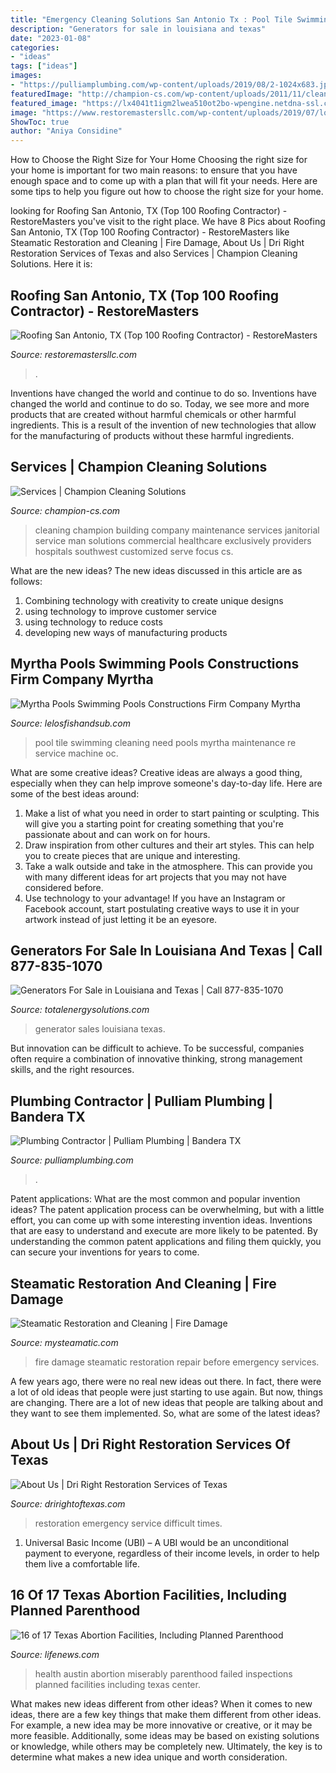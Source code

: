 ```yaml
---
title: "Emergency Cleaning Solutions San Antonio Tx : Pool Tile Swimming Cleaning Need Pools Myrtha Maintenance Re Service Machine Oc"
description: "Generators for sale in louisiana and texas"
date: "2023-01-08"
categories:
- "ideas"
tags: ["ideas"]
images:
- "https://pulliamplumbing.com/wp-content/uploads/2019/08/2-1024x683.jpg"
featuredImage: "http://champion-cs.com/wp-content/uploads/2011/11/cleaning.jpg"
featured_image: "https://lx4041t1igm2lwea510ot2bo-wpengine.netdna-ssl.com/wp-content/uploads/2020/05/generator-sales-and-service-company-houston-texas-baton-rouge-louisiana-800x400.jpg"
image: "https://www.restoremastersllc.com/wp-content/uploads/2019/07/location-featured3_0006_texas-san_antonio.jpg"
ShowToc: true
author: "Aniya Considine"
---
```



How to Choose the Right Size for Your Home
Choosing the right size for your home is important for two main reasons: to ensure that you have enough space and to come up with a plan that will fit your needs. Here are some tips to help you figure out how to choose the right size for your home.

	

		
looking for Roofing San Antonio, TX (Top 100 Roofing Contractor) - RestoreMasters you've visit to the right place. We have 8 Pics about Roofing San Antonio, TX (Top 100 Roofing Contractor) - RestoreMasters like Steamatic Restoration and Cleaning | Fire Damage, About Us | Dri Right Restoration Services of Texas and also Services | Champion Cleaning Solutions. Here it is:
		
    
## Roofing San Antonio, TX (Top 100 Roofing Contractor) - RestoreMasters

<img loading=lazy src="https://www.restoremastersllc.com/wp-content/uploads/2019/07/location-featured3_0006_texas-san_antonio.jpg" onerror="this.onerror=null;this.src='https://tse4.mm.bing.net/th?id=OIP._uBMuW2tU9LoQMZYLEJ18gHaCs&amp;pid=15.1';" alt="Roofing San Antonio, TX (Top 100 Roofing Contractor) - RestoreMasters">

_Source: restoremastersllc.com_

>. 

	

Inventions have changed the world and continue to do so.
Inventions have changed the world and continue to do so. Today, we see more and more products that are created without harmful chemicals or other harmful ingredients. This is a result of the invention of new technologies that allow for the manufacturing of products without these harmful ingredients.

    
## Services | Champion Cleaning Solutions

<img loading=lazy src="http://champion-cs.com/wp-content/uploads/2011/11/cleaning.jpg" onerror="this.onerror=null;this.src='https://tse2.mm.bing.net/th?id=OIP.tnriIj-jJfZvrssrv5FwZwHaDU&amp;pid=15.1';" alt="Services | Champion Cleaning Solutions">

_Source: champion-cs.com_

>cleaning champion building company maintenance services janitorial service man solutions commercial healthcare exclusively providers hospitals southwest customized serve focus cs. 

	

What are the new ideas?
The new ideas discussed in this article are as follows:
1. Combining technology with creativity to create unique designs 
2. using technology to improve customer service 
3. using technology to reduce costs 
4. developing new ways of manufacturing products 

    
## Myrtha Pools Swimming Pools Constructions Firm Company Myrtha

<img loading=lazy src="http://poolservicemesaaz.com/wp-content/uploads/2010/03/tile-cleaning.jpg" onerror="this.onerror=null;this.src='https://tse4.mm.bing.net/th?id=OIP.oZkJDgXiMtfsu6T6KxrE2wAAAA&amp;pid=15.1';" alt="Myrtha Pools Swimming Pools Constructions Firm Company Myrtha">

_Source: lelosfishandsub.com_

>pool tile swimming cleaning need pools myrtha maintenance re service machine oc. 

	

What are some creative ideas?
Creative ideas are always a good thing, especially when they can help improve someone's day-to-day life. Here are some of the best ideas around: 
1. Make a list of what you need in order to start painting or sculpting. This will give you a starting point for creating something that you're passionate about and can work on for hours. 
2. Draw inspiration from other cultures and their art styles. This can help you to create pieces that are unique and interesting. 
3. Take a walk outside and take in the atmosphere. This can provide you with many different ideas for art projects that you may not have considered before. 
4. Use technology to your advantage! If you have an Instagram or Facebook account, start postulating creative ways to use it in your artwork instead of just letting it be an eyesore.

    
## Generators For Sale In Louisiana And Texas | Call 877-835-1070

<img loading=lazy src="https://lx4041t1igm2lwea510ot2bo-wpengine.netdna-ssl.com/wp-content/uploads/2020/05/generator-sales-and-service-company-houston-texas-baton-rouge-louisiana-800x400.jpg" onerror="this.onerror=null;this.src='https://tse1.mm.bing.net/th?id=OIP.LAgMG0ukT0kRCOEW5k_-xwHaDt&amp;pid=15.1';" alt="Generators For Sale in Louisiana and Texas | Call 877-835-1070">

_Source: totalenergysolutions.com_

>generator sales louisiana texas. 

	

But innovation can be difficult to achieve. To be successful, companies often require a combination of innovative thinking, strong management skills, and the right resources.

    
## Plumbing Contractor | Pulliam Plumbing | Bandera TX

<img loading=lazy src="https://pulliamplumbing.com/wp-content/uploads/2019/08/2-1024x683.jpg" onerror="this.onerror=null;this.src='https://tse2.mm.bing.net/th?id=OIP.f6ofLesmtJnNiI_9J8ipdwHaE8&amp;pid=15.1';" alt="Plumbing Contractor | Pulliam Plumbing | Bandera TX">

_Source: pulliamplumbing.com_

>. 

	

Patent applications: What are the most common and popular invention ideas?
The patent application process can be overwhelming, but with a little effort, you can come up with some interesting invention ideas. Inventions that are easy to understand and execute are more likely to be patented. By understanding the common patent applications and filing them quickly, you can secure your inventions for years to come.

    
## Steamatic Restoration And Cleaning | Fire Damage

<img loading=lazy src="https://mysteamatic.com/wp-content/uploads/2019/02/house-fire-before-after.jpg" onerror="this.onerror=null;this.src='https://tse4.mm.bing.net/th?id=OIP.gu-GPYNrBd0T4NH1qBv50gHaJd&amp;pid=15.1';" alt="Steamatic Restoration and Cleaning | Fire Damage">

_Source: mysteamatic.com_

>fire damage steamatic restoration repair before emergency services. 

	

A few years ago, there were no real new ideas out there. In fact, there were a lot of old ideas that people were just starting to use again. But now, things are changing. There are a lot of new ideas that people are talking about and they want to see them implemented. So, what are some of the latest ideas?

    
## About Us | Dri Right Restoration Services Of Texas

<img loading=lazy src="https://www.drirightoftexas.com/site/wp-content/uploads/disaster-cleanup-1.jpg" onerror="this.onerror=null;this.src='https://tse2.mm.bing.net/th?id=OIP.msd8VV7YWwOOuXmVbtkKTAHaHa&amp;pid=15.1';" alt="About Us | Dri Right Restoration Services of Texas">

_Source: drirightoftexas.com_

>restoration emergency service difficult times. 

	

1. Universal Basic Income (UBI) – A UBI would be an unconditional payment to everyone, regardless of their income levels, in order to help them live a comfortable life.

    
## 16 Of 17 Texas Abortion Facilities, Including Planned Parenthood

<img loading=lazy src="https://i2.wp.com/www.operationrescue.org/wp-content/uploads/2016/09/Austin-Womens-Health-Ctr.jpg" onerror="this.onerror=null;this.src='https://tse2.mm.bing.net/th?id=OIP.lXFL1y8cK80GYzgNp66FxAHaDM&amp;pid=15.1';" alt="16 of 17 Texas Abortion Facilities, Including Planned Parenthood">

_Source: lifenews.com_

>health austin abortion miserably parenthood failed inspections planned facilities including texas center. 

	

What makes new ideas different from other ideas?
When it comes to new ideas, there are a few key things that make them different from other ideas. For example, a new idea may be more innovative or creative, or it may be more feasible. Additionally, some ideas may be based on existing solutions or knowledge, while others may be completely new. Ultimately, the key is to determine what makes a new idea unique and worth consideration.

